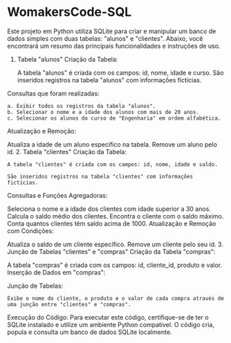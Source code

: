 # WomakersCode-SQL
 Este projeto em Python utiliza SQLite para criar e manipular um banco de dados simples com duas tabelas: "alunos" e "clientes". Abaixo, você encontrará um resumo das principais funcionalidades e instruções de uso.

1. Tabela "alunos"
Criação da Tabela:

    A tabela "alunos" é criada com os campos: id, nome, idade e curso.
    São inseridos registros na tabela "alunos" com informações fictícias.

Consultas que foram realizadas:

    a. Exibir todos os registros da tabela "alunos".
    b. Selecionar o nome e a idade dos alunos com mais de 20 anos.
    c. Selecionar os alunos do curso de "Engenharia" em ordem alfabética.

Atualização e Remoção:

Atualiza a idade de um aluno específico na tabela.
Remove um aluno pelo id.
2. Tabela "clientes"
Criação da Tabela:

    A tabela "clientes" é criada com os campos: id, nome, idade e saldo.

    São inseridos registros na tabela "clientes" com informações fictícias.

Consultas e Funções Agregadoras:

Seleciona o nome e a idade dos clientes com idade superior a 30 anos.
Calcula o saldo médio dos clientes.
Encontra o cliente com o saldo máximo.
Conta quantos clientes têm saldo acima de 1000.
Atualização e Remoção com Condições:

Atualiza o saldo de um cliente específico.
Remove um cliente pelo seu id.
3. Junção de Tabelas "clientes" e "compras"
Criação da Tabela "compras":

A tabela "compras" é criada com os campos: id, cliente_id, produto e valor.
Inserção de Dados em "compras":

Junção de Tabelas:

    Exibe o nome do cliente, o produto e o valor de cada compra através de uma junção entre "clientes" e "compras".



Execução do Código:
    Para executar este código, certifique-se de ter o SQLite instalado e utilize um ambiente Python compatível. O código cria, popula e consulta um banco de dados SQLite localmente.
